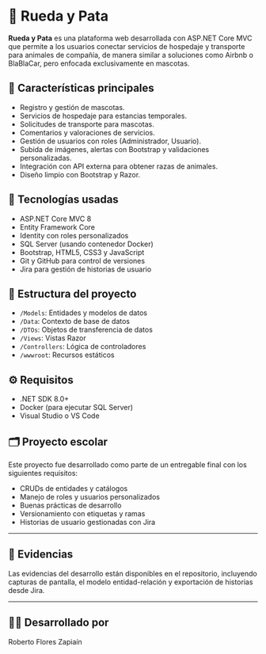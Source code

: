 # 🐾 Rueda y Pata

**Rueda y Pata** es una plataforma web desarrollada con ASP.NET Core MVC que permite a los usuarios conectar servicios de hospedaje y transporte para animales de compañía, de manera similar a soluciones como Airbnb o BlaBlaCar, pero enfocada exclusivamente en mascotas.

## 🧩 Características principales

- Registro y gestión de mascotas.
- Servicios de hospedaje para estancias temporales.
- Solicitudes de transporte para mascotas.
- Comentarios y valoraciones de servicios.
- Gestión de usuarios con roles (Administrador, Usuario).
- Subida de imágenes, alertas con Bootstrap y validaciones personalizadas.
- Integración con API externa para obtener razas de animales.
- Diseño limpio con Bootstrap y Razor.

## 🚀 Tecnologías usadas

- ASP.NET Core MVC 8
- Entity Framework Core
- Identity con roles personalizados
- SQL Server (usando contenedor Docker)
- Bootstrap, HTML5, CSS3 y JavaScript
- Git y GitHub para control de versiones
- Jira para gestión de historias de usuario

## 📁 Estructura del proyecto

- `/Models`: Entidades y modelos de datos
- `/Data`: Contexto de base de datos
- `/DTOs`: Objetos de transferencia de datos
- `/Views`: Vistas Razor
- `/Controllers`: Lógica de controladores
- `/wwwroot`: Recursos estáticos

## ⚙️ Requisitos

- .NET SDK 8.0+
- Docker (para ejecutar SQL Server)
- Visual Studio o VS Code

## 🗂️ Proyecto escolar

Este proyecto fue desarrollado como parte de un entregable final con los siguientes requisitos:

- CRUDs de entidades y catálogos
- Manejo de roles y usuarios personalizados
- Buenas prácticas de desarrollo
- Versionamiento con etiquetas y ramas
- Historias de usuario gestionadas con Jira

---

## 📸 Evidencias

Las evidencias del desarrollo están disponibles en el repositorio, incluyendo capturas de pantalla, el modelo entidad-relación y exportación de historias desde Jira.

---

## 👨‍💻 Desarrollado por

Roberto Flores Zapiaín
